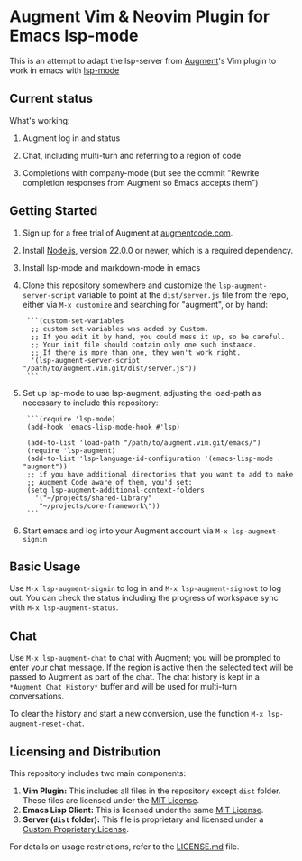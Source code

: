 # Augment Vim & Neovim Plugin for Emacs lsp-mode

This is an attempt to adapt the lsp-server from
[Augment](https://augmentcode.com)'s Vim plugin to work in emacs with
[lsp-mode](https://emacs-lsp.github.io/lsp-mode/)

## Current status

What's working:

1. Augment log in and status

1. Chat, including multi-turn and referring to a region of code

1. Completions with company-mode (but see the commit "Rewrite
   completion responses from Augment so Emacs accepts them")

## Getting Started

1. Sign up for a free trial of Augment at
   [augmentcode.com](https://augmentcode.com).

1. Install [Node.js](https://nodejs.org/en/download/package-manager/all),
   version 22.0.0 or newer, which is a required dependency.

1. Install lsp-mode and markdown-mode in emacs

1. Clone this repository somewhere and customize the
   `lsp-augment-server-script` variable to point at the
   `dist/server.js` file from the repo, either via `M-x customize` and
   searching for "augment", or by hand:

        ```(custom-set-variables
         ;; custom-set-variables was added by Custom.
         ;; If you edit it by hand, you could mess it up, so be careful.
         ;; Your init file should contain only one such instance.
         ;; If there is more than one, they won't work right.
         '(lsp-augment-server-script "/path/to/augment.vim.git/dist/server.js"))
        ```

1. Set up lsp-mode to use lsp-augment, adjusting the load-path as
   necessary to include this repository:

        ```(require 'lsp-mode)
        (add-hook 'emacs-lisp-mode-hook #'lsp)

        (add-to-list 'load-path "/path/to/augment.vim.git/emacs/")
        (require 'lsp-augment)
        (add-to-list 'lsp-language-id-configuration '(emacs-lisp-mode . "augment"))
        ;; if you have additional directories that you want to add to make
        ;; Augment Code aware of them, you'd set:
        (setq lsp-augment-additional-context-folders
          '("~/projects/shared-library"
           "~/projects/core-framework\"))
        ```

1. Start emacs and log into your Augment account via `M-x lsp-augment-signin`

## Basic Usage

Use `M-x lsp-augment-signin` to log in and `M-x lsp-augment-signout`
to log out. You can check the status including the progress of
workspace sync with `M-x lsp-augment-status`.

## Chat

Use `M-x lsp-augment-chat` to chat with Augment; you will be prompted
to enter your chat message. If the region is active then the selected
text will be passed to Augment as part of the chat. The chat history
is kept in a `*Augment Chat History*` buffer and will be used for
multi-turn conversations.

To clear the history and start a new conversion, use the function `M-x lsp-augment-reset-chat`.

## Licensing and Distribution

This repository includes two main components:

1. **Vim Plugin:** This includes all files in the repository except `dist` folder. These files are licensed under the [MIT License](LICENSE.md#vim-plugin).
2. **Emacs Lisp Client:** This is licensed under the same [MIT License](LICENSE.md#vim-plugin).
1. **Server (`dist` folder):** This file is proprietary and licensed under a [Custom Proprietary License](LICENSE.md#server).

For details on usage restrictions, refer to the [LICENSE.md](LICENSE.md) file.
